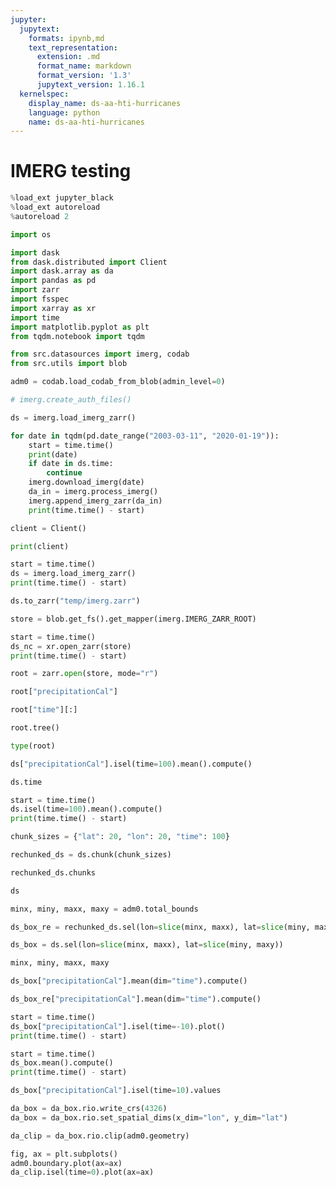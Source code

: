 ```yaml
---
jupyter:
  jupytext:
    formats: ipynb,md
    text_representation:
      extension: .md
      format_name: markdown
      format_version: '1.3'
      jupytext_version: 1.16.1
  kernelspec:
    display_name: ds-aa-hti-hurricanes
    language: python
    name: ds-aa-hti-hurricanes
---
```


# IMERG testing

```python
%load_ext jupyter_black
%load_ext autoreload
%autoreload 2
```

```python
import os

import dask
from dask.distributed import Client
import dask.array as da
import pandas as pd
import zarr
import fsspec
import xarray as xr
import time
import matplotlib.pyplot as plt
from tqdm.notebook import tqdm

from src.datasources import imerg, codab
from src.utils import blob
```

```python
adm0 = codab.load_codab_from_blob(admin_level=0)
```

```python
# imerg.create_auth_files()
```

```python
ds = imerg.load_imerg_zarr()

for date in tqdm(pd.date_range("2003-03-11", "2020-01-19")):
    start = time.time()
    print(date)
    if date in ds.time:
        continue
    imerg.download_imerg(date)
    da_in = imerg.process_imerg()
    imerg.append_imerg_zarr(da_in)
    print(time.time() - start)
```

```python
client = Client()
```

```python
print(client)
```

```python
start = time.time()
ds = imerg.load_imerg_zarr()
print(time.time() - start)
```

```python
ds.to_zarr("temp/imerg.zarr")
```

```python
store = blob.get_fs().get_mapper(imerg.IMERG_ZARR_ROOT)
```

```python
start = time.time()
ds_nc = xr.open_zarr(store)
print(time.time() - start)
```

```python
root = zarr.open(store, mode="r")
```

```python
root["precipitationCal"]
```

```python
root["time"][:]
```

```python
root.tree()
```

```python
type(root)
```

```python
ds["precipitationCal"].isel(time=100).mean().compute()
```

```python
ds.time
```

```python
start = time.time()
ds.isel(time=100).mean().compute()
print(time.time() - start)
```

```python
chunk_sizes = {"lat": 20, "lon": 20, "time": 100}

rechunked_ds = ds.chunk(chunk_sizes)
```

```python
rechunked_ds.chunks
```

```python
ds
```

```python
minx, miny, maxx, maxy = adm0.total_bounds
```

```python
ds_box_re = rechunked_ds.sel(lon=slice(minx, maxx), lat=slice(miny, maxy))
```

```python
ds_box = ds.sel(lon=slice(minx, maxx), lat=slice(miny, maxy))
```

```python
minx, miny, maxx, maxy
```

```python
ds_box["precipitationCal"].mean(dim="time").compute()
```

```python
ds_box_re["precipitationCal"].mean(dim="time").compute()
```

```python
start = time.time()
ds_box["precipitationCal"].isel(time=-10).plot()
print(time.time() - start)
```

```python
start = time.time()
ds_box.mean().compute()
print(time.time() - start)
```

```python
ds_box["precipitationCal"].isel(time=10).values
```

```python
da_box = da_box.rio.write_crs(4326)
da_box = da_box.rio.set_spatial_dims(x_dim="lon", y_dim="lat")
```

```python
da_clip = da_box.rio.clip(adm0.geometry)
```

```python
fig, ax = plt.subplots()
adm0.boundary.plot(ax=ax)
da_clip.isel(time=0).plot(ax=ax)
```

```python

```
